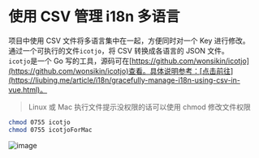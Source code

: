 # 使用 CSV 管理 i18n 多语言

项目中使用 CSV 文件将多语言集中在一起，方便同时对一个 Key 进行修改。  
通过一个可执行的文件`icotjo`，将 CSV 转换成各语言的 JSON 文件。  
`icotjo`是一个 Go 写的工具，源码可在[https://github.com/wonsikin/icotjo](https://github.com/wonsikin/icotjo)查看。具体说明参考：[点击前往](https://liubing.me/article/i18n/gracefully-manage-i18n-using-csv-in-vue.html)。

> Linux 或 Mac 执行文件提示没权限的话可以使用 chmod 修改文件权限

```sh
chmod 0755 icotjo
chmod 0755 icotjoForMac
```

![image](https://image.liubing.me/2023/02/11/8a782f7f97a35.gif)
